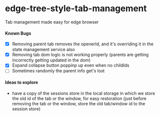 # edge-tree-style-tab-management
Tab management made easy for edge browser


#### **Known Bugs**
- [x] Removing parent tab removes the openerId, and it's overriding it in the state management service also
- [x] Removing tab dom logic is not working properly (parents are getting incorrectly getting updated in the dom)
- [x] Expand collapse button poppinp up even when no childIds
- [ ] Sometimes randomly the parent info get's lost

#### **Ideas to explore**
- have a copy of the sessions store in the local storage in which we store the old id of the tab or the window, for easy restoration (just before removing the tab or the window, store the old tab/window id to the session store)